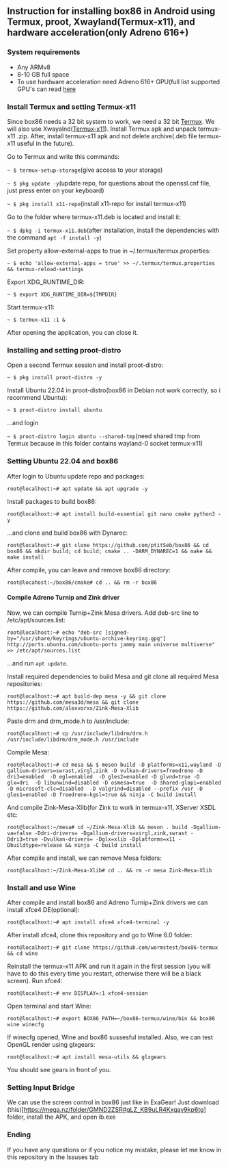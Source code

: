 ## Instruction for installing box86 in Android using Termux, proot, Xwayland(Termux-x11), and hardware acceleration(only Adreno 616+)
### System requirements
- Any ARMv8
- 8-10 GB full space
- To use hardware acceleration need Adreno 616+ GPU(full list supported GPU's can read [here](https://www.exagear.wiki/index.php?title=Turnip#Supported_GPUs)
### Install Termux and setting Termux-x11
Since box86 needs a 32 bit system to work, we need a 32 bit [Termux](https://github.com/termux/termux-app/releases/download/v0.118.0/termux-app_v0.118.0+github-debug_armeabi-v7a.apk). We will also use Xwayalnd([Termux-x11](https://github.com/termux/termux-x11/suites/8768393687/artifacts/397664936)). Install Termux apk and unpack termux-x11 .zip. After, install termux-x11 apk and not delete archive(.deb file termux-x11 useful in the future).

Go to Termux and write this commands:

`~ $ termux-setup-storage`(give access to your storage)

`~ $ pkg update -y`(update repo, for questions about the openssl.cnf file, just press enter on your keyboard)

`~ $ pkg install x11-repo`(install x11-repo for install termux-x11)

Go to the folder where termux-x11.deb is located and install it:

`~ $ dpkg -i termux-x11.deb`(after installation, install the dependencies with the command `apt -f install -y`)

Set property allow-external-apps to true in ~/.termux/termux.properties:

`~ $ echo 'allow-external-apps = true' >> ~/.termux/termux.properties && termux-reload-settings`

Export XDG_RUNTIME_DIR:

`~ $ export XDG_RUNTIME_DIR=${TMPDIR}`

Start termux-x11:

`~ $ termux-x11 :1 &`

After opening the application, you can close it.

### Installing and setting proot-distro

Open a second Termux session and install proot-distro:

`~ $ pkg install proot-distro -y`

Install Ubuntu 22.04 in proot-distro(box86 in Debian not work correctly, so i recommend Ubuntu):

`~ $ proot-distro install ubuntu`

...and login

`~ $ proot-distro login ubuntu --shared-tmp`(need shared tmp from Termux because in this folder contains wayland-0 socket termux-x11)

### Setting Ubuntu 22.04 and box86

After login to Ubuntu update repo and packages:

`root@localhost:~# apt update && apt upgrade -y`

Install packages to build box86:

`root@localhost:~# apt install build-essential git nano cmake python3 -y`

...and clone and build box86 with Dynarec:

`root@localhost:~# git clone https://github.com/ptitSeb/box86 && cd box86 && mkdir build; cd build; cmake .. -DARM_DYNAREC=1 && make && make install`

After compile, you can leave and remove box86 directory:

`root@locahost:~/box86/cmake# cd .. && rm -r box86` 

#### Compile Adreno Turnip and Zink driver
Now, we can compile Turnip+Zink Mesa drivers. Add deb-src line to /etc/apt/sources.list:

`root@localhost:~# echo "deb-src [signed-by="/usr/share/keyrings/ubuntu-archive-keyring.gpg"] http://ports.ubuntu.com/ubuntu-ports jammy main universe multiverse" >> /etc/apt/sources.list`

...and run `apt update`.

Install required dependencies to build Mesa and git clone all required Mesa repositories:

`root@localhost:~# apt build-dep mesa -y && git clone https://github.com/mesa3d/mesa && git clone https://github.com/alexvorxx/Zink-Mesa-Xlib`

Paste drm and drm_mode.h to /usr/include:

`root@localhost:~# cp /usr/include/libdrm/drm.h /usr/include/libdrm/drm_mode.h /usr/include`

Compile Mesa:

`root@localhost:~# cd mesa && $ meson build -D platforms=x11,wayland -D gallium-drivers=swrast,virgl,zink -D vulkan-drivers=freedreno -D dri3=enabled  -D egl=enabled  -D gles2=enabled -D glvnd=true -D glx=dri  -D libunwind=disabled -D osmesa=true  -D shared-glapi=enabled -D microsoft-clc=disabled  -D valgrind=disabled --prefix /usr -D gles1=enabled -D freedreno-kgsl=true && ninja -C build install`

And compile Zink-Mesa-Xlib(for Zink to work in termux-x11, XServer XSDL etc:

`root@localhost:~/mesa# cd ~/Zink-Mesa-Xlib && meson . build -Dgallium-va=false -Ddri-drivers= -Dgallium-drivers=virgl,zink,swrast -Ddri3=true -Dvulkan-drivers= -Dglx=xlib -Dplatforms=x11 -Dbuildtype=release && ninja -C build install`

After compile and install, we can remove Mesa folders:

`root@localhost:~/Zink-Mesa-Xlib# cd .. && rm -r mesa Zink-Mesa-Xlib`

### Install and use Wine

After compile and install box86 and Adreno Turnip+Zink drivers we can install xfce4 DE(optional):

`root@localhost:~# apt install xfce4 xfce4-terminal -y`

After install xfce4, clone this repository and go to Wine 6.0 folder: 

`root@localhost:~# git clone https://github.com/wormstest/box86-termux && cd wine`

Reinstall the termux-x11 APK and run it again in the first session (you will have to do this every time you restart, otherwise there will be a black screen). Run xfce4:

`root@localhost:~# env DISPLAY=:1 xfce4-session` 

Open terminal and start Wine:

`root@localhost:~# export BOX86_PATH=~/box86-termux/wine/bin && box86 wine winecfg`

If winecfg opened, Wine and box86 sussesful installed. Also, we can test OpenGL render using glxgears:

`root@localhost:~# apt install mesa-utils && glxgears`

You should see gears in front of you.

### Setting Input Bridge 

We can use the screen control in box86 just like in ExaGear! Just download (this)[https://mega.nz/folder/GMND2ZSR#gLZ_KB9uLR4Kxgay9kp6tg] folder, install the APK, and open ib.exe

### Ending
If you have any questions or if you notice my mistake, please let me know in this repository in the Issuses tab
